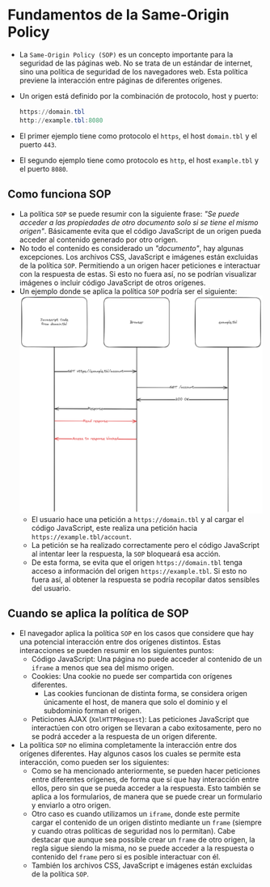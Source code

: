 # Fundamentos de la Same-Origin Policy

* La `Same-Origin Policy (SOP)` es un concepto importante para la seguridad de las páginas web. No se trata de un estándar de internet, sino una política de seguridad de los navegadores web. Esta política previene la interacción entre páginas de diferentes orígenes.
* Un origen está definido por la combinación de protocolo, host y puerto:

  ```powershell
  https://domain.tbl
  http://example.tbl:8080
  ```

* El primer ejemplo tiene como protocolo el `https`, el host `domain.tbl` y el puerto `443`.
* El segundo ejemplo tiene como protocolo es `http`, el host `example.tbl` y el puerto `8080`.
  
## Como funciona SOP

* La política `SOP` se puede resumir con la siguiente frase: *"Se puede acceder a las propiedades de otro documento solo si se tiene el mismo origen"*. Básicamente evita que el código JavaScript de un origen pueda acceder al contenido generado por otro origen.
* No todo el contenido es considerado un *"documento"*, hay algunas excepciones. Los archivos CSS, JavaScript e imágenes están excluidas de la política `SOP`. Permitiendo a un origen hacer peticiones e interactuar con la respuesta de estas. Si esto no fuera así, no se podrían visualizar imágenes o incluir código JavaScript de otros orígenes.
* Un ejemplo donde se aplica la política `SOP` podría ser el siguiente:
  ![SOP Example][1]
  * El usuario hace una petición a `https://domain.tbl` y al cargar el código JavaScript, este realiza una petición hacia `https://example.tbl/account`.
  * La petición se ha realizado correctamente pero el código JavaScript al intentar leer la respuesta, la `SOP` bloqueará esa acción.
  * De esta forma, se evita que el origen `https://domain.tbl` tenga acceso a información del origen `https://example.tbl`. Si esto no fuera así, al obtener la respuesta se podría recopilar datos sensibles del usuario.

## Cuando se aplica la política de SOP

* El navegador aplica la política `SOP` en los casos que considere que hay una potencial interacción entre dos orígenes distintos. Estas interacciones se pueden resumir en los siguientes puntos:
  * Código JavaScript: Una página no puede acceder al contenido de un `iframe` a menos que sea del mismo origen.
  * Cookies: Una cookie no puede ser compartida con orígenes diferentes.
    * Las cookies funcionan de distinta forma, se considera origen únicamente el host, de manera que solo el dominio y el subdominio forman el origen.
  * Peticiones AJAX (`XmlHTTPRequest`): Las peticiones JavaScript que interactúen con otro origen se llevaran a cabo exitosamente, pero no se podrá acceder a la respuesta de un origen diferente.
* La política `SOP` no elimina completamente la interacción entre dos orígenes diferentes. Hay algunos casos los cuales se permite esta interacción, como pueden ser los siguientes:
  * Como se ha mencionado anteriormente, se pueden hacer peticiones entre diferentes orígenes, de forma que sí que hay interacción entre ellos, pero sin que se pueda acceder a la respuesta. Esto también se aplica a los formularios, de manera que se puede crear un formulario y enviarlo a otro origen.
  * Otro caso es cuando utilizamos un `iframe`, donde este permite cargar el contenido de un origen distinto mediante un `frame` (siempre y cuando otras políticas de seguridad nos lo permitan). Cabe destacar que aunque sea possible crear un `frame` de otro origen, la regla sigue siendo la misma, no se puede acceder a la respuesta o contenido del `frame` pero si es posible interactuar con él.
  * También los archivos CSS, JavaScript e imágenes están excluidas de la política `SOP`.

[1]: /static/images/how-sop-works-example.png
